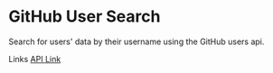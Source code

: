 # GitHub User Search

Search for users' data by their username using the GitHub users api.

Links
[API Link](https://docs.github.com/en/rest/reference/users#get-a-user)
